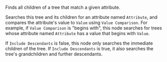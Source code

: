 Finds all children of a tree that match a given attribute.

Searches this tree and its children for an attribute named `Attribute`, and compares the attribute's value to `Value` using `Value Comparison`. For example, if `Value Comparison` is "begins with", this node searches for trees whose attribute named `Attribute` has a value that begins with `Value`.

If `Include Descendants` is false, this node only searches the immediate children of the tree. If `Include Descendants` is true, it also searches the tree's grandchildren and further descendants.
